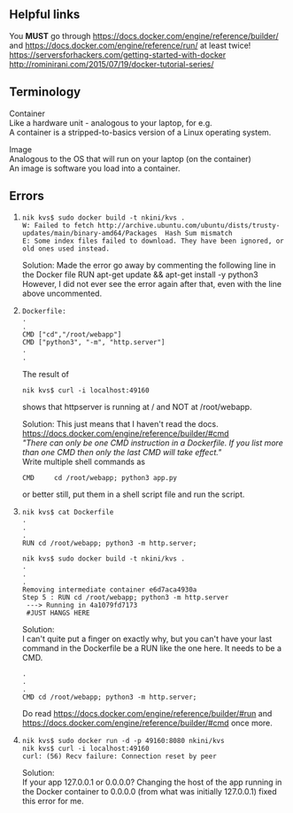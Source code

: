## Helpful links
You **MUST** go through 
https://docs.docker.com/engine/reference/builder/ and https://docs.docker.com/engine/reference/run/ at least twice!  
https://serversforhackers.com/getting-started-with-docker   
http://rominirani.com/2015/07/19/docker-tutorial-series/  


## Terminology

Container  
Like a hardware unit - analogous to your laptop, for e.g.  
A container is a stripped-to-basics version of a Linux operating system. 

Image  
Analogous to the OS that will run on your laptop (on the container)  
An image is software you load into a container.  


## Errors
1.  
    ```shell
    nik kvs$ sudo docker build -t nkini/kvs .
    W: Failed to fetch http://archive.ubuntu.com/ubuntu/dists/trusty-updates/main/binary-amd64/Packages  Hash Sum mismatch
    E: Some index files failed to download. They have been ignored, or old ones used instead.
    ```

    Solution:
    Made the error go away by commenting the following line in the Docker file
    RUN         apt-get update && apt-get install -y python3
    However, I did not ever see the error again after that, even with the line above uncommented.

2.  
    ```shell
    Dockerfile:    
    .  
    .  
    CMD ["cd","/root/webapp"]  
    CMD ["python3", "-m", "http.server"]  
    .  
    .  
    ```
    The result of 
    ```shell
    nik kvs$ curl -i localhost:49160
    ```
    shows that httpserver is running at / and NOT at /root/webapp.  

    Solution:
    This just means that I haven't read the docs. https://docs.docker.com/engine/reference/builder/#cmd  
    *"There can only be one CMD instruction in a Dockerfile. If you list more than one CMD then only the last CMD will take effect."*  
    Write multiple shell commands as 
    ```shell
    CMD     cd /root/webapp; python3 app.py
    ```
    or better still, put them in a shell script file and run the script.

3. 
    ```shell
    nik kvs$ cat Dockerfile 
    .
    .
    .
    RUN cd /root/webapp; python3 -m http.server;

    nik kvs$ sudo docker build -t nkini/kvs .
    .
    .
    .
    Removing intermediate container e6d7aca4930a
    Step 5 : RUN cd /root/webapp; python3 -m http.server
     ---> Running in 4a1079fd7173
     #JUST HANGS HERE
    ```
    Solution:  
    I can't quite put a finger on exactly why, but you can't have your last command in the Dockerfile be a RUN like the one here. It needs to be a CMD.
    ```shell
    .
    .
    .
    CMD cd /root/webapp; python3 -m http.server;
    ```
    Do read https://docs.docker.com/engine/reference/builder/#run and https://docs.docker.com/engine/reference/builder/#cmd once more.

4. 
    ```shell
    nik kvs$ sudo docker run -d -p 49160:8080 nkini/kvs
    nik kvs$ curl -i localhost:49160
    curl: (56) Recv failure: Connection reset by peer
    ```
    Solution:  
    If your app 127.0.0.1 or 0.0.0.0? Changing the host of the app running in the Docker container to 0.0.0.0 (from what was initially 127.0.0.1) fixed this error for me.
